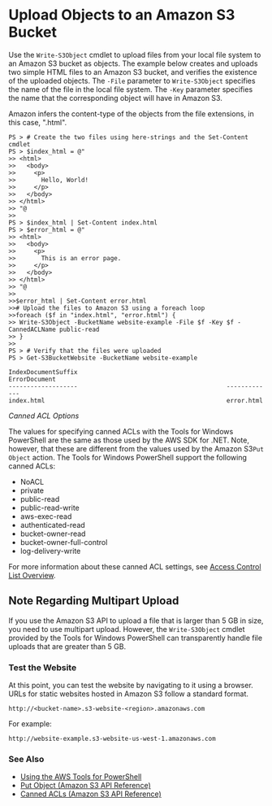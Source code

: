 # Upload Objects to an Amazon S3 Bucket<a name="pstools-s3-upload-object"></a>

Use the `Write-S3Object` cmdlet to upload files from your local file system to an Amazon S3 bucket as objects\. The example below creates and uploads two simple HTML files to an Amazon S3 bucket, and verifies the existence of the uploaded objects\. The `-File` parameter to `Write-S3Object` specifies the name of the file in the local file system\. The `-Key` parameter specifies the name that the corresponding object will have in Amazon S3\.

Amazon infers the content\-type of the objects from the file extensions, in this case, "\.html"\.

```
PS > # Create the two files using here-strings and the Set-Content cmdlet
PS > $index_html = @"
>> <html>
>>   <body>
>>     <p>
>>       Hello, World!
>>     </p>
>>   </body>
>> </html>
>> "@
>>
PS > $index_html | Set-Content index.html
PS > $error_html = @"
>> <html>
>>   <body>
>>     <p>
>>       This is an error page.
>>     </p>
>>   </body>
>> </html>
>> "@
>>
>>$error_html | Set-Content error.html
>># Upload the files to Amazon S3 using a foreach loop
>>foreach ($f in "index.html", "error.html") {
>> Write-S3Object -BucketName website-example -File $f -Key $f -CannedACLName public-read
>> }
>>
PS > # Verify that the files were uploaded
PS > Get-S3BucketWebsite -BucketName website-example

IndexDocumentSuffix                                         ErrorDocument
-------------------                                         -------------
index.html                                                  error.html
```

 *Canned ACL Options* 

The values for specifying canned ACLs with the Tools for Windows PowerShell are the same as those used by the AWS SDK for \.NET\. Note, however, that these are different from the values used by the Amazon S3`Put Object` action\. The Tools for Windows PowerShell support the following canned ACLs:
+ NoACL
+ private
+ public\-read
+ public\-read\-write
+ aws\-exec\-read
+ authenticated\-read
+ bucket\-owner\-read
+ bucket\-owner\-full\-control
+ log\-delivery\-write

For more information about these canned ACL settings, see [Access Control List Overview](https://docs.aws.amazon.com/AmazonS3/latest/dev/acl-overview.html#canned-acl)\.

## Note Regarding Multipart Upload<a name="note-regarding-multipart-upload"></a>

If you use the Amazon S3 API to upload a file that is larger than 5 GB in size, you need to use multipart upload\. However, the `Write-S3Object` cmdlet provided by the Tools for Windows PowerShell can transparently handle file uploads that are greater than 5 GB\.

### Test the Website<a name="pstools-amazon-s3-test-website"></a>

At this point, you can test the website by navigating to it using a browser\. URLs for static websites hosted in Amazon S3 follow a standard format\.

```
http://<bucket-name>.s3-website-<region>.amazonaws.com
```

For example:

```
http://website-example.s3-website-us-west-1.amazonaws.com
```

### See Also<a name="pstools-seealso-amazon-s3-test-website"></a>
+  [Using the AWS Tools for PowerShell](pstools-using.md) 
+  [Put Object \(Amazon S3 API Reference\)](https://docs.aws.amazon.com/AmazonS3/latest/API/RESTObjectPUT.html) 
+  [Canned ACLs \(Amazon S3 API Reference\)](https://docs.aws.amazon.com/AmazonS3/latest/dev/ACLOverview.html#CannedACL) 